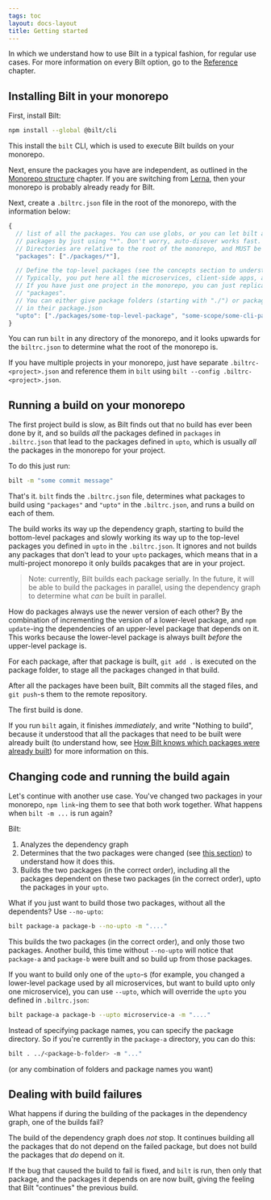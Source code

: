 ```yaml
---
tags: toc
layout: docs-layout
title: Getting started
---
```


In which we understand how to use Bilt in a typical fashion, for regular use cases.
For more information on every Bilt option, go to the [Reference](../reference) chapter.

## Installing Bilt in your monorepo

First, install Bilt:

```sh
npm install --global @bilt/cli
```

This install the `bilt` CLI, which is used to execute Bilt builds on your monorepo.

Next, ensure the packages you have are independent,
as outlined in the [Monorepo structure](../monorepo-structure) chapter. If you are switching
from [Lerna](https://lerna.js.org), then your monorepo is probably already ready for Bilt.

Next, create a `.biltrc.json` file in the root of the monorepo, with the information below:

```js
{
  // list of all the packages. You can use globs, or you can let bilt auto-discover your
  // packages by just using "*". Don't worry, auto-disover works fast.
  // Directories are relative to the root of the monorepo, and MUST be prefixed by a "./".
  "packages": ["./packages/*"],

  // Define the top-level packages (see the concepts section to understand what those are)
  // Typically, you put here all the microservices, client-side apps, and CLI-s.
  // If you have just one project in the monorepo, you can just replicate whatever you put in
  // "packages".
  // You can either give package folders (starting with "./") or package names, as defined
  // in their package.json
  "upto": ["./packages/some-top-level-package", "some-scope/some-cli-package", /*...*/]
}
```

You can run `bilt` in any directory of the monorepo, and it looks upwards for the `biltrc.json`
to determine what the root of the monorepo is.

If you have multiple projects in your monorepo, just have separate `.biltrc-<project>.json`
and reference them in `bilt` using `bilt --config .biltrc-<project>.json`.

## Running a build on your monorepo

The first project build is slow, as Bilt finds out that no build
has ever been done by it, and so builds _all_ the packages defined in `packages`
in `.biltrc.json` that lead to the packages defined in `upto`,
which is usually _all_ the packages in the monorepo for your project.

To do this just run:

```sh
bilt -m "some commit message"
```

That's it. `bilt` finds the `.biltrc.json` file, determines what
packages to build using `"packages"` and `"upto"` in the `.biltrc.json`, and runs a build on each
of them.

The build works its way up the dependency graph, starting to build the bottom-level
packages and slowly working its way up to the top-level packages you defined in `upto` in the
`.biltrc.json`. It ignores and not builds any packages that don't lead to your `upto` packages,
which means that in a multi-project monorepo it only builds pacakges that are in your project.

> Note: currently, Bilt builds each package serially. In the future,
> it will be able to build the packages in parallel, using the dependency graph to determine
> what _can_ be built in parallel.

How do packages always use the newer version of each other? By the combination
of incrementing the version of a lower-level package, and `npm update`-ing the dependencies
of an upper-level package that depends on it. This works because the lower-level package
is always built _before_ the upper-level package is.

For each package, after that package is built, `git add .` is executed on the package folder,
to stage all the packages changed in that build.

After all the packages have been built, Bilt commits all the staged
files, and `git push`-s them to the remote repository.

The first build is done.

If you run `bilt` again, it finishes _immediately_, and write "Nothing to build", because
it understood that all the packages that need to be built were already built (to understand
how, see
[How Bilt knows which packages were already built](../how-bilt-works#packages-built-how)) for
more information on this.

## Changing code and running the build again

Let's continue with another use case. You've changed two packages in your monorepo,
`npm link`-ing them to see that both work together. What happens when `bilt -m ...` is run again?

Bilt:

1. Analyzes the dependency graph
1. Determines that the two packages were changed
   (see [this section](../how-bilt-works#packages-built-how)) to understand how it does this.
1. Builds the two packages (in the correct order), including all the packages
   dependent on these two packages (in the correct order), upto the packages in your `upto`.

What if you just want to build those two packages, without all the dependents? Use `--no-upto`:

```sh
bilt package-a package-b --no-upto -m "...."
```

This builds the two packages (in the correct order), and only those two packages. Another build,
this time without `--no-upto` will notice that `package-a` and `package-b` were built and so
build up from those packages.

If you want to build only one of the `upto`-s (for example, you changed a lower-level package
used by all microservices, but want to build upto only one microservice), you can use
`--upto`, which will override the `upto` you defined in `.biltrc.json`:

```sh
bilt package-a package-b --upto microservice-a -m "...."
```

Instead of specifying package names, you can specify the package directory. So if you're
currently in the `package-a` directory, you can do this:

```sh
bilt . ../<package-b-folder> -m "..."
```

(or any combination of folders and package names you want)

## Dealing with build failures

What happens if during the building of the packages in the dependency graph, one of the builds
fail?

The build of the dependency graph does _not_ stop. It continues building all the packages
that do not depend on the failed package, but does not build the packages that _do_ depend
on it.

If the bug that caused the build to fail is fixed, and `bilt` is run, then only that package,
and the packages it depends on are now built,
giving the feeling that Bilt "continues" the previous build.
